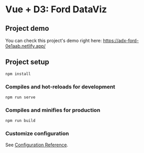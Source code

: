 # Vue + D3: Ford DataViz

## Project demo
You can check this project's demo right here: https://adx-ford-0e1aab.netlify.app/ 


## Project setup
```
npm install
```

### Compiles and hot-reloads for development
```
npm run serve
```

### Compiles and minifies for production
```
npm run build
```

### Customize configuration
See [Configuration Reference](https://cli.vuejs.org/config/).
